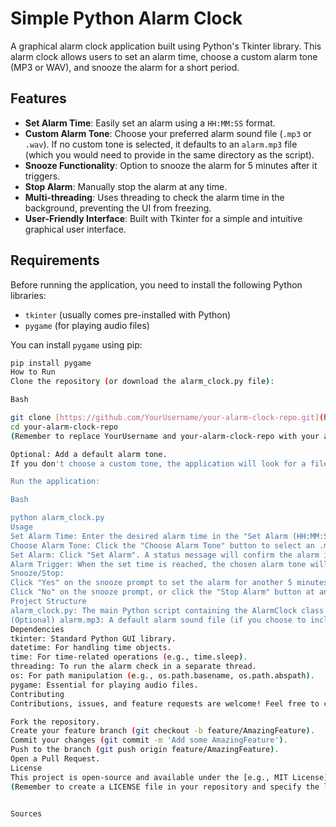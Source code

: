 # Simple Python Alarm Clock

A graphical alarm clock application built using Python's Tkinter library. This alarm clock allows users to set an alarm time, choose a custom alarm tone (MP3 or WAV), and snooze the alarm for a short period.

## Features

* **Set Alarm Time**: Easily set an alarm using a `HH:MM:SS` format.
* **Custom Alarm Tone**: Choose your preferred alarm sound file (`.mp3` or `.wav`). If no custom tone is selected, it defaults to an `alarm.mp3` file (which you would need to provide in the same directory as the script).
* **Snooze Functionality**: Option to snooze the alarm for 5 minutes after it triggers.
* **Stop Alarm**: Manually stop the alarm at any time.
* **Multi-threading**: Uses threading to check the alarm time in the background, preventing the UI from freezing.
* **User-Friendly Interface**: Built with Tkinter for a simple and intuitive graphical user interface.

## Requirements

Before running the application, you need to install the following Python libraries:

* `tkinter` (usually comes pre-installed with Python)
* `pygame` (for playing audio files)

You can install `pygame` using pip:

```bash
pip install pygame
How to Run
Clone the repository (or download the alarm_clock.py file):

Bash

git clone [https://github.com/YourUsername/your-alarm-clock-repo.git](https://github.com/YourUsername/your-alarm-clock-repo.git)
cd your-alarm-clock-repo
(Remember to replace YourUsername and your-alarm-clock-repo with your actual GitHub username and repository name.)

Optional: Add a default alarm tone.
If you don't choose a custom tone, the application will look for a file named alarm.mp3 in the same directory as alarm_clock.py. You can place your preferred default alarm sound file here.

Run the application:

Bash

python alarm_clock.py
Usage
Set Alarm Time: Enter the desired alarm time in the "Set Alarm (HH:MM:SS):" field (e.g., 14:30:00 for 2:30 PM).
Choose Alarm Tone: Click the "Choose Alarm Tone" button to select an .mp3 or .wav file from your computer. The selected file name will appear below the button.
Set Alarm: Click "Set Alarm". A status message will confirm the alarm is set.
Alarm Trigger: When the set time is reached, the chosen alarm tone will play, and a "Snooze for 5 minutes?" message box will appear.
Snooze/Stop:
Click "Yes" on the snooze prompt to set the alarm for another 5 minutes.
Click "No" on the snooze prompt, or click the "Stop Alarm" button at any time, to stop the alarm sound and clear the alarm.
Project Structure
alarm_clock.py: The main Python script containing the AlarmClock class and application logic.
(Optional) alarm.mp3: A default alarm sound file (if you choose to include one for users who don't set a custom tone).
Dependencies
tkinter: Standard Python GUI library.
datetime: For handling time objects.
time: For time-related operations (e.g., time.sleep).
threading: To run the alarm check in a separate thread.
os: For path manipulation (e.g., os.path.basename, os.path.abspath).
pygame: Essential for playing audio files.
Contributing
Contributions, issues, and feature requests are welcome! Feel free to check the issues page (create this link if you want) or create a pull request.

Fork the repository.
Create your feature branch (git checkout -b feature/AmazingFeature).
Commit your changes (git commit -m 'Add some AmazingFeature').
Push to the branch (git push origin feature/AmazingFeature).
Open a Pull Request.
License
This project is open-source and available under the [e.g., MIT License].
(Remember to create a LICENSE file in your repository and specify the license you choose, e.g., MIT, Apache 2.0, etc.)


Sources
